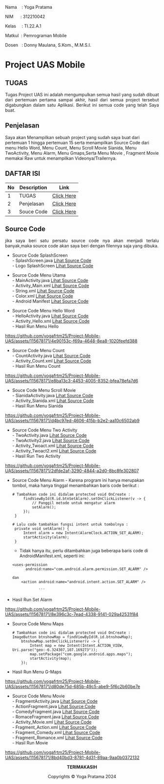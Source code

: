 Nama &nbsp; &nbsp;: Yoga Pratama<br>

NIM&nbsp; &nbsp; &nbsp; : 312210042<br>

Kelas&ensp; &nbsp; : TI.22.A.1<br>

Matkul &nbsp;: Pemrograman Mobile<br>

Dosen &nbsp; : Donny Maulana, S.Kom., M.M.S.I.<br>

# Project UAS Mobile

## TUGAS
<p align="justify"> Tugas Project UAS ini adalah mengumpulkan semua hasil yang sudah dibuat dari pertemuan pertama sampai akhir, hasil dari semua project tersebut digabungkan dalam satu Aplikasi. Berikut ini semua code yang telah Saya buat.</p>

## Penjelasan 
Saya akan Menampilkan sebuah project yang sudah saya buat dari pertemuan 1 hingga pertemuan 15 serta menampilkan Source Code dari menu Hello Word, Menu Count, Menu Scroll Movie Sianida, 
Menu TwoActivity, Menu Alarm, Menu Gmaps,Serta Menu Movie , Fragment Movie memakai Raw untuk menampilkan Videonya/Trailernya.

## DAFTAR ISI <br>
| No | Description | Link |
|-----|------|-----|
|1|TUGAS|[Click Here](#tugas)|
|2|Penjelasan|[Click Here](#penjelasan)|
|3|Souce Code|[Click Here](#source-code)|


## Source Code
<p align="justify"> jika saya beri satu persatu source code nya akan menjadi terlalu banyak,maka source code akan saya beri dengan filennya saja yang dibuka.</p>

  - Source Code SplashScreen<br>
        - SplashScreen.java [Lihat Source Code](UAS_MOBILE/app/src/main/java/com/example/appintent/SplashScreen.java)<br>
        - Logo SplashScreen [Lihat Source Code](UAS_MOBILE/app/src/main/res/drawable/backgroundlauncher.xml)<br>
  
  - Source Code Menu Utama<br>
        - MainActivity.java [Lihat Source Code](UAS_MOBILE/app/src/main/java/com/example/appintent/MainActivity.java)<br>
        - Activity_Main.xml [Lihat Source Code](UAS_MOBILE/app/src/main/res/layout/activity_main.xml)<br>
        - String.xml [Lihat Source Code](UAS_MOBILE/app/src/main/res/values/strings.xml)<br>
        - Color.xml [Lihat Source Code](UAS_MOBILE/app/src/main/res/values/colors.xml)<br>
        - Android Manifest [Lihat Source Code](UAS_MOBILE/app/src/main/AndroidManifest.xml)<br>
  
  - Source Code Menu Hello Word </br>
        - HelloActivity.java [Lihat Source Code](UAS_MOBILE/app/src/main/java/com/example/appintent/HelloActivity.java)<br>
        - Activity_Hello.xml [Lihat Source Code](UAS_MOBILE/app/src/main/res/layout/activity_hello.xml)<br>
        - Hasil Run Menu Hello
    
https://github.com/yogafrtm25/Project-Mobile-UAS/assets/115678171/4e90153c-f69a-4648-8ea8-1020feefd388
        
  - Source Code Menu Count</br>
        - CountActivity.java [Lihat Source Code](UAS_MOBILE/app/src/main/java/com/example/appintent/CountActivity.java)<br>
        - Activity_Count.xml [Lihat Source Code](UAS_MOBILE/app/src/main/res/layout/activity_count.xml)<br>
        - Hasil Run Menu Count

https://github.com/yogafrtm25/Project-Mobile-UAS/assets/115678171/e8ba13c3-4453-4005-8352-bfea78efa7d6

  - Souce Code Menu Scroll Movie</br>
        - SianidaActivity.java [Lihat Source Code](UAS_MOBILE/app/src/main/java/com/example/appintent/SianidaActivity.java)<br>
        - Activity_Sianida.xml [Lihat Source Code](UAS_MOBILE/app/src/main/res/layout/activity_sianida.xml)<br>
        - Hasil Run Menu Sianida
    
https://github.com/yogafrtm25/Project-Mobile-UAS/assets/115678171/d4bc97ed-4606-415b-b2e2-aa10c6502ab9
    
  - Source Code Menu Two Activity</br>
        - TwoActivity.java [Lihat Source Code](UAS_MOBILE/app/src/main/java/com/example/appintent/TwoactActivity.java)<br>
        - TwoActivity2.java [Lihat Source Code](UAS_MOBILE/app/src/main/java/com/example/appintent/Twoact2Activity.java)<br>
        - Activity_Twoact.xml [Lihat Source Code](UAS_MOBILE/app/src/main/res/layout/activity_twoact.xml)<br>
        - Activity_Twoact2.xml [Lihat Source Code](UAS_MOBILE/app/src/main/res/layout/activity_twoact2.xml)<br>
        - Hasil Run Two Activity

https://github.com/yogafrtm25/Project-Mobile-UAS/assets/115678171/2dfde2af-3290-4844-a2d0-8bc8fe302807

  - Source Code Menu Alarm
        - Karena program ini hanya merupakan tombol, maka hanya tinggal menambahkan baris code berikut :<br>
     ```
    # Tambahkan code ini didalam protected void OnCreate :
          findViewById(R.id.btnSetAlarm).setOnClickListener(v -> {
              // Panggil metode untuk mengatur alarm
              setAlarm();
          });
      }

    # Lalu code tambahkan fungsi intent untuk tombolnya :
      private void setAlarm() {
          Intent alarm = new Intent(AlarmClock.ACTION_SET_ALARM);
          startActivity(alarm);
      }
     ```
    - Tidak hanya itu, perlu ditambahkan juga beberapa baris code di AndroidManifest.xml, seperti ini:
    ```           
    <uses-permission
          android:name="com.android.alarm.permission.SET_ALARM" />
  
    dan
        <action android:name="android.intent.action.SET_ALARM" />

                ```
   - Hasil Run Set Alarm

https://github.com/yogafrtm25/Project-Mobile-UAS/assets/115678171/8e396c3c-7ead-4338-9141-029a42531f84
      
  - Source Code Menu Maps</br>
    ```
    # Tambahkan code ini didalam protected void OnCreate :
    ImageButton btnshowMap = findViewById(R.id.btnshowMap);
        btnshowMap.setOnClickListener(v -> {
            Intent map = new Intent(Intent.ACTION_VIEW, Uri.parse("geo:-6.324307,107.169273"));
            map.setPackage("com.google.android.apps.maps");
            startActivity(map);
        });
    ```
  - Hasil Run Menu G-Maps
    
https://github.com/yogafrtm25/Project-Mobile-UAS/assets/115678171/d80de75d-685b-49c5-abe9-5f6c2b60be7e

  
  - Source Code Menu Movie</br>
          - FragmentActivity.java [Lihat Source Code](UAS_MOBILE/app/src/main/java/com/example/appintent/FragmentActivity.java)<br>
          - ActionFragment.java [Lihat Source Code](UAS_MOBILE/app/src/main/java/com/example/appintent/ActionFragment.java)<br>
          - ComedyFragment.java [Lihat Source Code](UAS_MOBILE/app/src/main/java/com/example/appintent/ComedyFragment.java)<br> 
          - RomaceFragment.java [Lihat Source Code](UAS_MOBILE/app/src/main/java/com/example/appintent/RomanceFragment.java)<br>
          - Activity_Movie.xml [Lihat Source Code](UAS_MOBILE/app/src/main/res/layout/activity_movie.xml)<br>
          - Fragment_Action.xml [Lihat Source Code](UAS_MOBILE/app/src/main/res/layout/fragment_action.xml)<br>
          - Fragment_Comedy.xml [Lihat Source Code](UAS_MOBILE/app/src/main/res/layout/fragment_comedy.xml)<br>
          - Fragment_Romance.xml [Lihat Source Code](UAS_MOBILE/app/src/main/res/layout/fragment_romance.xml)<br>
          - Hasil Run Movie</br>
          
https://github.com/yogafrtm25/Project-Mobile-UAS/assets/115678171/8bd40bd3-8781-4d31-89aa-9aa0b0372132



<p align="center"><b>TERIMAKASIH</b></p>
<p align="center">Copyrights &copy; Yoga Pratama 2024</p>





